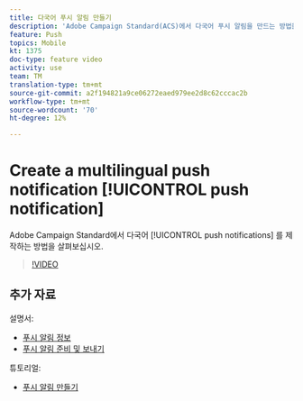 ```yaml
---
title: 다국어 푸시 알림 만들기
description: 'Adobe Campaign Standard(ACS)에서 다국어 푸시 알림을 만드는 방법을 알아봅니다. '
feature: Push
topics: Mobile
kt: 1375
doc-type: feature video
activity: use
team: TM
translation-type: tm+mt
source-git-commit: a2f194821a9ce06272eaed979ee2d8c62cccac2b
workflow-type: tm+mt
source-wordcount: '70'
ht-degree: 12%

---
```



# Create a multilingual push notification [!UICONTROL push notification]

Adobe Campaign Standard에서 다국어 [!UICONTROL push notifications] 를 제작하는 방법을 살펴보십시오.

>[!VIDEO](https://video.tv.adobe.com/v/23304?quality=12)

## 추가 자료

설명서:

* [푸시 알림 정보](https://docs.adobe.com/content/help/en/campaign-standard/using/communication-channels/push-notifications/about-push-notifications.html)
* [푸시 알림 준비 및 보내기](https://docs.adobe.com/content/help/en/campaign-standard/using/communication-channels/push-notifications/preparing-and-sending-a-push-notification.html)

튜토리얼:

* [푸시 알림 만들기](/help/communication-channels/mobile/push-notifications/creating-a-push-notification.md)
